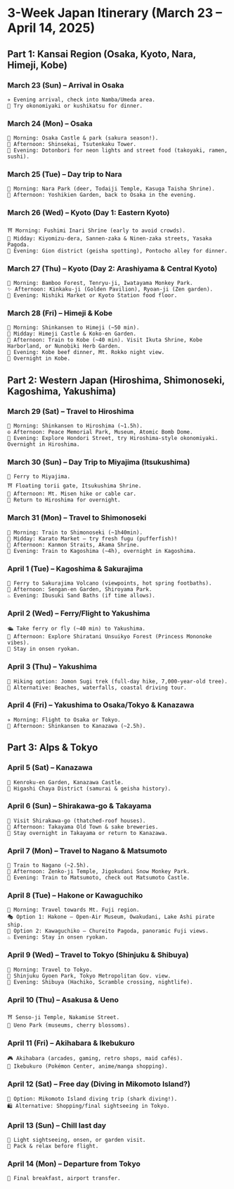 # 3-Week Japan Itinerary (March 23 – April 14, 2025)

## Part 1: Kansai Region (Osaka, Kyoto, Nara, Himeji, Kobe)

### March 23 (Sun) – Arrival in Osaka
    ✈️ Evening arrival, check into Namba/Umeda area.
    🍢 Try okonomiyaki or kushikatsu for dinner.

### March 24 (Mon) – Osaka
    🏯 Morning: Osaka Castle & park (sakura season!).
    🎡 Afternoon: Shinsekai, Tsutenkaku Tower.
    🌃 Evening: Dotonbori for neon lights and street food (takoyaki, ramen, sushi).

### March 25 (Tue) – Day trip to Nara
    🦌 Morning: Nara Park (deer, Todaiji Temple, Kasuga Taisha Shrine).
    🌿 Afternoon: Yoshikien Garden, back to Osaka in the evening.

### March 26 (Wed) – Kyoto (Day 1: Eastern Kyoto)
    ⛩️ Morning: Fushimi Inari Shrine (early to avoid crowds).
    🏯 Midday: Kiyomizu-dera, Sannen-zaka & Ninen-zaka streets, Yasaka Pagoda.
    🎎 Evening: Gion district (geisha spotting), Pontocho alley for dinner.

### March 27 (Thu) – Kyoto (Day 2: Arashiyama & Central Kyoto)
    🎋 Morning: Bamboo Forest, Tenryu-ji, Iwatayama Monkey Park.
    ✨ Afternoon: Kinkaku-ji (Golden Pavilion), Ryoan-ji (Zen garden).
    🍣 Evening: Nishiki Market or Kyoto Station food floor.

###  March 28 (Fri) – Himeji & Kobe
    🚅 Morning: Shinkansen to Himeji (~50 min).
    🏯 Midday: Himeji Castle & Koko-en Garden.
    🚆 Afternoon: Train to Kobe (~40 min). Visit Ikuta Shrine, Kobe Harborland, or Nunobiki Herb Garden.
    🥩 Evening: Kobe beef dinner, Mt. Rokko night view.
    🏨 Overnight in Kobe.

## Part 2: Western Japan (Hiroshima, Shimonoseki, Kagoshima, Yakushima)

### March 29 (Sat) – Travel to Hiroshima
    🚅 Morning: Shinkansen to Hiroshima (~1.5h).
    ☮️ Afternoon: Peace Memorial Park, Museum, Atomic Bomb Dome.
    🍁 Evening: Explore Hondori Street, try Hiroshima-style okonomiyaki. Overnight in Hiroshima.

### March 30 (Sun) – Day Trip to Miyajima (Itsukushima)
    🚢 Ferry to Miyajima.
    ⛩️ Floating torii gate, Itsukushima Shrine.
    🌄 Afternoon: Mt. Misen hike or cable car.
    🏨 Return to Hiroshima for overnight.

### March 31 (Mon) – Travel to Shimonoseki
    🚆 Morning: Train to Shimonoseki (~1h40min).
    🐡 Midday: Karato Market – try fresh fugu (pufferfish)!
    🌊 Afternoon: Kanmon Straits, Akama Shrine.
    🚄 Evening: Train to Kagoshima (~4h), overnight in Kagoshima.

### April 1 (Tue) – Kagoshima & Sakurajima
    🌋 Ferry to Sakurajima Volcano (viewpoints, hot spring footbaths).
    🏯 Afternoon: Sengan-en Garden, Shiroyama Park.
    ♨️ Evening: Ibusuki Sand Baths (if time allows).

### April 2 (Wed) – Ferry/Flight to Yakushima
    🛳️ Take ferry or fly (~40 min) to Yakushima.
    🌳 Afternoon: Explore Shiratani Unsuikyo Forest (Princess Mononoke vibes).
    🏨 Stay in onsen ryokan.

### April 3 (Thu) – Yakushima
    🌲 Hiking option: Jomon Sugi trek (full-day hike, 7,000-year-old tree).
    🌊 Alternative: Beaches, waterfalls, coastal driving tour.

### April 4 (Fri) – Yakushima to Osaka/Tokyo & Kanazawa
    ✈️ Morning: Flight to Osaka or Tokyo.
    🚅 Afternoon: Shinkansen to Kanazawa (~2.5h).

## Part 3: Alps & Tokyo

### April 5 (Sat) – Kanazawa
    🌿 Kenroku-en Garden, Kanazawa Castle.
    🍵 Higashi Chaya District (samurai & geisha history).

### April 6 (Sun) – Shirakawa-go & Takayama
    🏡 Visit Shirakawa-go (thatched-roof houses).
    🍶 Afternoon: Takayama Old Town & sake breweries.
    🏨 Stay overnight in Takayama or return to Kanazawa.

### April 7 (Mon) – Travel to Nagano & Matsumoto
    🚆 Train to Nagano (~2.5h).
    🦧 Afternoon: Zenko-ji Temple, Jigokudani Snow Monkey Park.
    🏯 Evening: Train to Matsumoto, check out Matsumoto Castle.

### April 8 (Tue) – Hakone or Kawaguchiko
    🚞 Morning: Travel towards Mt. Fuji region.
    🎭 Option 1: Hakone – Open-Air Museum, Owakudani, Lake Ashi pirate ship.
    📸 Option 2: Kawaguchiko – Chureito Pagoda, panoramic Fuji views.
    ♨️ Evening: Stay in onsen ryokan.

### April 9 (Wed) – Travel to Tokyo (Shinjuku & Shibuya)
    🚆 Morning: Travel to Tokyo.
    🌸 Shinjuku Gyoen Park, Tokyo Metropolitan Gov. view.
    🐶 Evening: Shibuya (Hachiko, Scramble crossing, nightlife).

### April 10 (Thu) – Asakusa & Ueno
    ⛩️ Senso-ji Temple, Nakamise Street.
    🎨 Ueno Park (museums, cherry blossoms).

### April 11 (Fri) – Akihabara & Ikebukuro
    🎮 Akihabara (arcades, gaming, retro shops, maid cafés).
    🐉 Ikebukuro (Pokémon Center, anime/manga shopping).

### April 12 (Sat) – Free day (Diving in Mikomoto Island?)
    🤿 Option: Mikomoto Island diving trip (shark diving!).
    🛍️ Alternative: Shopping/final sightseeing in Tokyo.

### April 13 (Sun) – Chill last day
    🌿 Light sightseeing, onsen, or garden visit.
    🧳 Pack & relax before flight.

### April 14 (Mon) – Departure from Tokyo
    🍣 Final breakfast, airport transfer.